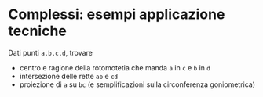 # Complessi: esempi applicazione tecniche

Dati punti `a,b,c,d`, trovare

- centro e ragione della rotomotetia che manda `a` in `c` e `b` in `d`
- intersezione delle rette `ab` e `cd`
- proiezione di `a` su `bc` (e semplificazioni sulla circonferenza goniometrica)
